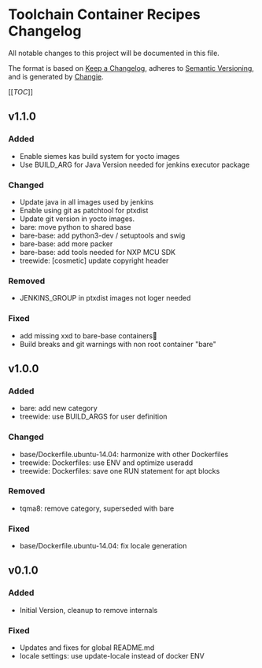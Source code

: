 # Toolchain Container Recipes Changelog

All notable changes to this project will be documented in this file.

The format is based on [Keep a Changelog](https://keepachangelog.com/en/1.0.0/),
adheres to [Semantic Versioning](https://semver.org/spec/v2.0.0.html),
and is generated by [Changie](https://github.com/miniscruff/changie).

[[_TOC_]]

## v1.1.0

### Added

* Enable siemes kas build system for yocto images
* Use BUILD_ARG for Java Version needed for jenkins executor package

### Changed

* Update java in all images used by jenkins
* Enable using git as patchtool for ptxdist
* Update git version in yocto images.
* bare: move python to shared base
* bare-base: add python3-dev / setuptools and swig
* bare-base: add more packer
* bare-base: add tools needed for NXP MCU SDK
* treewide: [cosmetic] update copyright header

### Removed

* JENKINS_GROUP in ptxdist images not loger needed

### Fixed

* add missing xxd to bare-base containers
* Build breaks and git warnings with non root container "bare"

## v1.0.0

### Added

* bare: add new category
* treewide: use BUILD_ARGS for user definition

### Changed

* base/Dockerfile.ubuntu-14.04: harmonize with other Dockerfiles
* treewide: Dockerfiles: use ENV and optimize useradd
* treewide: Dockerfiles: save one RUN statement for apt blocks

### Removed

* tqma8: remove category, superseded with bare

### Fixed

* base/Dockerfile.ubuntu-14.04: fix locale generation

## v0.1.0

### Added

* Initial Version, cleanup to remove internals

### Fixed

* Updates and fixes for global README.md
* locale settings: use update-locale instead of docker ENV
